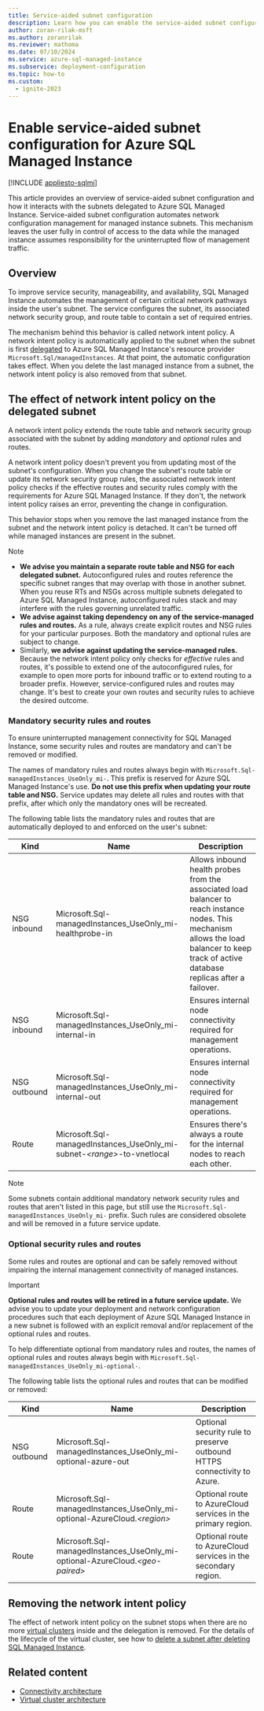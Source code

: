 ```yaml
---
title: Service-aided subnet configuration
description: Learn how you can enable the service-aided subnet configuration for Azure SQL Managed Instance with subnet delegation.
author: zoran-rilak-msft
ms.author: zoranrilak
ms.reviewer: mathoma
ms.date: 07/10/2024
ms.service: azure-sql-managed-instance
ms.subservice: deployment-configuration
ms.topic: how-to
ms.custom:
  - ignite-2023
---
```

# Enable service-aided subnet configuration for Azure SQL Managed Instance
[!INCLUDE [appliesto-sqlmi](../includes/appliesto-sqlmi.md)]

This article provides an overview of service-aided subnet configuration and how it interacts with the subnets delegated to Azure SQL Managed Instance. Service-aided subnet configuration automates network configuration management for managed instance subnets. This mechanism leaves the user fully in control of access to the data while the managed instance assumes responsibility for the uninterrupted flow of management traffic.

## Overview

To improve service security, manageability, and availability, SQL Managed Instance automates the management of certain critical network pathways inside the user's subnet. The service configures the subnet, its associated network security group, and route table to contain a set of required entries.

The mechanism behind this behavior is called network intent policy. A network intent policy is automatically applied to the subnet when the subnet is first [delegated](/azure/virtual-network/subnet-delegation-overview) to Azure SQL Managed Instance's resource provider `Microsoft.Sql/managedInstances`. At that point, the automatic configuration takes effect. When you delete the last managed instance from a subnet, the network intent policy is also removed from that subnet.

## The effect of network intent policy on the delegated subnet

A network intent policy extends the route table and network security group associated with the subnet by adding *mandatory* and *optional* rules and routes.

A network intent policy doesn't prevent you from updating most of the subnet's configuration. When you change the subnet's route table or update its network security group rules, the associated network intent policy checks if the effective routes and security rules comply with the requirements for Azure SQL Managed Instance. If they don't, the network intent policy raises an error, preventing the change in configuration.

This behavior stops when you remove the last managed instance from the subnet and the network intent policy is detached. It can't be turned off while managed instances are present in the subnet.

>[!NOTE]
>- **We advise you maintain a separate route table and NSG for each delegated subnet.** Autoconfigured rules and routes reference the specific subnet ranges that may overlap with those in another subnet. When you reuse RTs and NSGs across multiple subnets delegated to Azure SQL Managed Instance, autoconfigured rules stack and may interfere with the rules governing unrelated traffic.
>- **We advise against taking dependency on any of the service-managed rules and routes.** As a rule, always create explicit routes and NSG rules for your particular purposes. Both the mandatory and optional rules are subject to change.
>- Similarly, **we advise against updating the service-managed rules.** Because the network intent policy only checks for *effective* rules and routes, it's possible to extend one of the autoconfigured rules, for example to open more ports for inbound traffic or to extend routing to a broader prefix. However, service-configured rules and routes may change. It's best to create your own routes and security rules to achieve the desired outcome.

### Mandatory security rules and routes

To ensure uninterrupted management connectivity for SQL Managed Instance, some security rules and routes are mandatory and can't be removed or modified.

The names of mandatory rules and routes always begin with `Microsoft.Sql-managedInstances_UseOnly_mi-`. This prefix is reserved for Azure SQL Managed Instance's use. **Do not use this prefix when updating your route table and NSG.** Service updates may delete all  rules and routes with that prefix, after which only the mandatory ones will be recreated.

The following table lists the mandatory rules and routes that are automatically deployed to and enforced on the user's subnet:

| Kind | Name | Description |
| ---- | ---- | ----------- |
| NSG inbound | Microsoft.Sql-managedInstances_UseOnly_mi-healthprobe-in | Allows inbound health probes from the associated load balancer to reach instance nodes. This mechanism allows the load balancer to keep track of active database replicas after a failover. |
| NSG inbound |Microsoft.Sql-managedInstances_UseOnly_mi-internal-in | Ensures internal node connectivity required for management operations. |
| NSG outbound | Microsoft.Sql-managedInstances_UseOnly_mi-internal-out | Ensures internal node connectivity required for management operations. |
| Route | Microsoft.Sql-managedInstances_UseOnly_mi-subnet-_\<range\>_-to-vnetlocal | Ensures there's always a route for the internal nodes to reach each other. |

> [!NOTE]
> Some subnets contain additional mandatory network security rules and routes that aren't listed in this page, but still use the `Microsoft.Sql-managedInstances_UseOnly_mi-` prefix. Such rules are considered obsolete and will be removed in a future service update.

### Optional security rules and routes

Some rules and routes are optional and can be safely removed without impairing the internal management connectivity of managed instances.

> [!IMPORTANT]
> **Optional rules and routes will be retired in a future service update.** We advise you to update your deployment and network configuration procedures such that each deployment of Azure SQL Managed Instance in a new subnet is followed with an explicit removal and/or replacement of the optional rules and routes.

To help differentiate optional from mandatory rules and routes, the names of optional rules and routes always begin with `Microsoft.Sql-managedInstances_UseOnly_mi-optional-`.

The following table lists the optional rules and routes that can be modified or removed:

| Kind | Name | Description |
| ---- | ---- | ----------- |
| NSG outbound | Microsoft.Sql-managedInstances_UseOnly_mi-optional-azure-out | Optional security rule to preserve outbound HTTPS connectivity to Azure. |
| Route | Microsoft.Sql-managedInstances_UseOnly_mi-optional-AzureCloud._\<region\>_ | Optional route to AzureCloud services in the primary region. |
| Route | Microsoft.Sql-managedInstances_UseOnly_mi-optional-AzureCloud._\<geo-paired\>_ | Optional route to AzureCloud services in the secondary region. |

## Removing the network intent policy

The effect of network intent policy on the subnet stops when there are no more [virtual clusters](virtual-cluster-architecture.md) inside and the delegation is removed. For the details of the lifecycle  of the virtual cluster, see how to [delete a subnet after deleting SQL Managed Instance](virtual-cluster-architecture.md#delete-a-subnet-after-deleting-an-azure-sql-managed-instance).

## Related content

- [Connectivity architecture](connectivity-architecture-overview.md)
- [Virtual cluster architecture](virtual-cluster-architecture.md)
